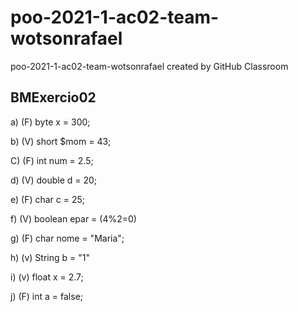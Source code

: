 # poo-2021-1-ac02-team-wotsonrafael
poo-2021-1-ac02-team-wotsonrafael created by GitHub Classroom

## BMExercio02

a) (F) byte x = 300;

b) (V) short $mom = 43;

C) (F) int num = 2.5;

d) (V) double d = 20;

e) (F) char c = 25;

f) (V) boolean epar = (4%2=0) 

g) (F) char nome = "Maria";

h) (v) String b = "1" 

i) (v) float x = 2.7;

j) (F) int a = false;

